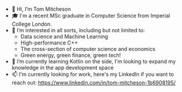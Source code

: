 - 👋 Hi, I’m Tom Mitcheson
- 🎓 I'm a recent MSc graduate in Computer Science from Imperial College London.
- 👀 I’m interested in all sorts, including but not limited to:
    - Data science and Machine Learning
    - High-performance C++
    - The cross-section of computer science and economics
    - Green energy, green finance, green tech!
- 🌱 I’m currently learning Kotlin on the side, I'm looking to expand my knowledge in the app development space
- 📫 I'm currently looking for work, here's my LinkedIn if you want to reach out: https://www.linkedin.com/in/tom-mitcheson-1b6908195/

<!---
tmitcheson/tmitcheson is a ✨ special ✨ repository because its `README.md` (this file) appears on your GitHub profile.
You can click the Preview link to take a look at your changes.
--->
